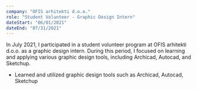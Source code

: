 ```yaml
---
company: "OFIS arhitekti d.o.o."
role: "Student Volunteer - Graphic Design Intern"
dateStart: "06/01/2021"
dateEnd: "07/31/2021"
---
```


In July 2021, I participated in a student volunteer program at OFIS arhitekti d.o.o. as a graphic design intern. During this period, I focused on learning and applying various graphic design tools, including Archicad, Autocad, and Sketchup.

- Learned and utilized graphic design tools such as Archicad, Autocad, Sketchup